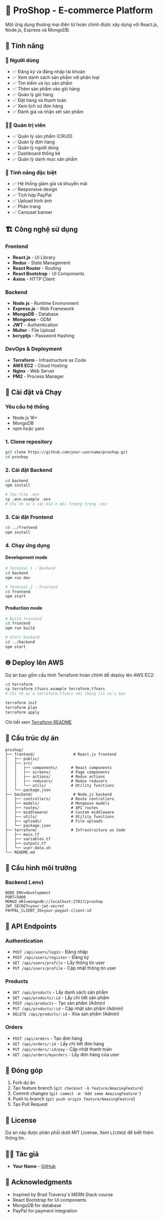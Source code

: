 # 🛒 ProShop - E-commerce Platform

Một ứng dụng thương mại điện tử hoàn chỉnh được xây dựng với React.js, Node.js, Express và MongoDB.

## 🌟 Tính năng

### 👥 Người dùng
- ✅ Đăng ký và đăng nhập tài khoản
- ✅ Xem danh sách sản phẩm với phân loại
- ✅ Tìm kiếm và lọc sản phẩm
- ✅ Thêm sản phẩm vào giỏ hàng
- ✅ Quản lý giỏ hàng
- ✅ Đặt hàng và thanh toán
- ✅ Xem lịch sử đơn hàng
- ✅ Đánh giá và nhận xét sản phẩm

### 👨‍💼 Quản trị viên
- ✅ Quản lý sản phẩm (CRUD)
- ✅ Quản lý đơn hàng
- ✅ Quản lý người dùng
- ✅ Dashboard thống kê
- ✅ Quản lý danh mục sản phẩm

### 🎯 Tính năng đặc biệt
- ✅ Hệ thống giảm giá và khuyến mãi
- ✅ Responsive design
- ✅ Tích hợp PayPal
- ✅ Upload hình ảnh
- ✅ Phân trang
- ✅ Carousel banner

## 🏗️ Công nghệ sử dụng

### Frontend
- **React.js** - UI Library
- **Redux** - State Management
- **React Router** - Routing
- **React Bootstrap** - UI Components
- **Axios** - HTTP Client

### Backend
- **Node.js** - Runtime Environment
- **Express.js** - Web Framework
- **MongoDB** - Database
- **Mongoose** - ODM
- **JWT** - Authentication
- **Multer** - File Upload
- **bcryptjs** - Password Hashing

### DevOps & Deployment
- **Terraform** - Infrastructure as Code
- **AWS EC2** - Cloud Hosting
- **Nginx** - Web Server
- **PM2** - Process Manager

## 🚀 Cài đặt và Chạy

### Yêu cầu hệ thống
- Node.js 16+ 
- MongoDB
- npm hoặc yarn

### 1. Clone repository
```bash
git clone https://github.com/your-username/proshop.git
cd proshop
```

### 2. Cài đặt Backend
```bash
cd backend
npm install

# Tạo file .env
cp .env.example .env
# Chỉnh sửa các biến môi trường trong .env
```

### 3. Cài đặt Frontend
```bash
cd ../frontend
npm install
```

### 4. Chạy ứng dụng

#### Development mode
```bash
# Terminal 1 - Backend
cd backend
npm run dev

# Terminal 2 - Frontend  
cd frontend
npm start
```

#### Production mode
```bash
# Build frontend
cd frontend
npm run build

# Start backend
cd ../backend
npm start
```

## 🌐 Deploy lên AWS

Dự án bao gồm cấu hình Terraform hoàn chỉnh để deploy lên AWS EC2:

```bash
cd terraform
cp terraform.tfvars.example terraform.tfvars
# Chỉnh sửa terraform.tfvars với thông tin của bạn

terraform init
terraform plan
terraform apply
```

Chi tiết xem [Terraform README](./terraform/README.md)

## 📁 Cấu trúc dự án

```
proshop/
├── frontend/                 # React.js frontend
│   ├── public/
│   ├── src/
│   │   ├── components/      # React components
│   │   ├── screens/         # Page components
│   │   ├── actions/         # Redux actions
│   │   ├── reducers/        # Redux reducers
│   │   └── utils/           # Utility functions
│   └── package.json
├── backend/                  # Node.js backend
│   ├── controllers/         # Route controllers
│   ├── models/              # Mongoose models
│   ├── routes/              # API routes
│   ├── middleware/          # Custom middleware
│   ├── utils/               # Utility functions
│   ├── uploads/             # File uploads
│   └── package.json
├── terraform/               # Infrastructure as Code
│   ├── main.tf
│   ├── variables.tf
│   ├── outputs.tf
│   └── user-data.sh
└── README.md
```

## 🔧 Cấu hình môi trường

### Backend (.env)
```env
NODE_ENV=development
PORT=5000
MONGO_URI=mongodb://localhost:27017/proshop
JWT_SECRET=your-jwt-secret
PAYPAL_CLIENT_ID=your-paypal-client-id
```

## 📝 API Endpoints

### Authentication
- `POST /api/users/login` - Đăng nhập
- `POST /api/users/register` - Đăng ký
- `GET /api/users/profile` - Lấy thông tin user
- `PUT /api/users/profile` - Cập nhật thông tin user

### Products
- `GET /api/products` - Lấy danh sách sản phẩm
- `GET /api/products/:id` - Lấy chi tiết sản phẩm
- `POST /api/products` - Tạo sản phẩm (Admin)
- `PUT /api/products/:id` - Cập nhật sản phẩm (Admin)
- `DELETE /api/products/:id` - Xóa sản phẩm (Admin)

### Orders
- `POST /api/orders` - Tạo đơn hàng
- `GET /api/orders/:id` - Lấy chi tiết đơn hàng
- `PUT /api/orders/:id/pay` - Cập nhật thanh toán
- `GET /api/orders/myorders` - Lấy đơn hàng của user

## 🤝 Đóng góp

1. Fork dự án
2. Tạo feature branch (`git checkout -b feature/AmazingFeature`)
3. Commit changes (`git commit -m 'Add some AmazingFeature'`)
4. Push to branch (`git push origin feature/AmazingFeature`)
5. Tạo Pull Request

## 📄 License

Dự án này được phân phối dưới MIT License. Xem `LICENSE` để biết thêm thông tin.

## 👨‍💻 Tác giả

- **Your Name** - [GitHub](https://github.com/your-username)

## 🙏 Acknowledgments

- Inspired by Brad Traversy's MERN Stack course
- React Bootstrap for UI components
- MongoDB for database
- PayPal for payment integration
